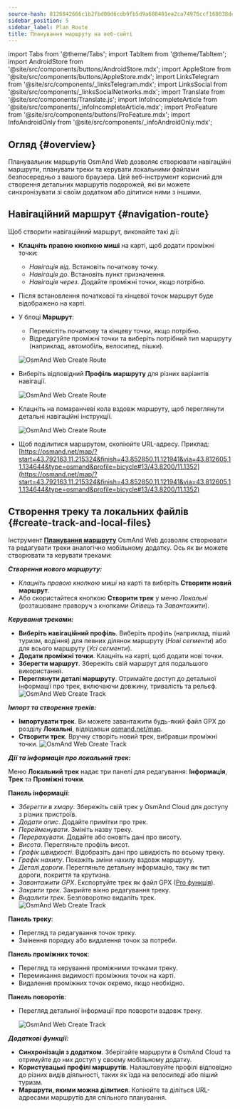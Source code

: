 ```yaml
---
source-hash: 8126842666c1b2fbd00d6cdb9fb5d9a688401ea2ca74976ccf168038defc6772
sidebar_position: 5
sidebar_label: Plan Route
title: Планування маршруту на веб-сайті
---
```

import Tabs from '@theme/Tabs';
import TabItem from '@theme/TabItem';
import AndroidStore from '@site/src/components/buttons/AndroidStore.mdx';
import AppleStore from '@site/src/components/buttons/AppleStore.mdx';
import LinksTelegram from '@site/src/components/_linksTelegram.mdx';
import LinksSocial from '@site/src/components/_linksSocialNetworks.mdx';
import Translate from '@site/src/components/Translate.js';
import InfoIncompleteArticle from '@site/src/components/_infoIncompleteArticle.mdx';
import ProFeature from '@site/src/components/buttons/ProFeature.mdx';
import InfoAndroidOnly from '@site/src/components/_infoAndroidOnly.mdx';


<InfoIncompleteArticle/>


## Огляд {#overview}

Планувальник маршрутів OsmAnd Web дозволяє створювати навігаційні маршрути, планувати треки та керувати локальними файлами безпосередньо з вашого браузера. Цей веб-інструмент корисний для створення детальних маршрутів подорожей, які ви можете синхронізувати зі своїм додатком або ділитися ними з іншими.


## Навігаційний маршрут {#navigation-route}

Щоб створити навігаційний маршрут, виконайте такі дії:

- **Клацніть правою кнопкою миші** на карті, щоб додати проміжні точки:

  - *Навігація від*. Встановіть початкову точку.
  - *Навігація до*. Встановіть пункт призначення.
  - *Навігація через*. Додайте проміжні точки, якщо потрібно.

- Після встановлення початкової та кінцевої точок маршрут буде відображено на карті.

- У блоці **Маршрут**:

  - Перемістіть початкову та кінцеву точки, якщо потрібно.
  - Відредагуйте проміжні точки та виберіть потрібний тип маршруту (наприклад, автомобіль, велосипед, пішки).

  ![OsmAnd Web Create Route](@site/static/img/web/navigation.png)

- Виберіть відповідний **Профіль маршруту** для різних варіантів навігації.

  ![OsmAnd Web Create Route](@site/static/img/web/profile_type.png)

- Клацніть на помаранчеві кола вздовж маршруту, щоб переглянути детальні навігаційні інструкції.

  ![OsmAnd Web Create Route](@site/static/img/web/nav_instr.png)

- Щоб поділитися маршрутом, скопіюйте URL-адресу. Приклад: [https://osmand.net/map/?start=43.792163,11.215324&finish=43.852850,11.121941&via=43.812605,11.134644&type=osmand&profile=bicycle#13/43.8200/11.1352](https://osmand.net/map/?start=43.792163,11.215324&finish=43.852850,11.121941&via=43.812605,11.134644&type=osmand&profile=bicycle#13/43.8200/11.1352)


## Створення треку та локальних файлів {#create-track-and-local-files}

Інструмент [**Планування маршруту**](../plan-route/create-route.md) OsmAnd Web дозволяє створювати та редагувати треки аналогічно мобільному додатку. Ось як ви можете створювати та керувати треками:


***Створення нового маршруту:***

- *Клацніть правою кнопкою миші* на карті та виберіть **Створити новий маршрут**.
- Або скористайтеся кнопкою **Створити трек** у меню *Локальні* (розташоване праворуч з кнопками *Олівець* та *Завантажити*).


***Керування треками:***

- **Виберіть навігаційний профіль**. Виберіть профіль (наприклад, піший туризм, водіння) для певних ділянок маршруту (*Нові сегменти*) або для всього маршруту (*Усі сегменти*).
- **Додати проміжні точки**. Клацніть на карті, щоб додати нові точки.
- **Зберегти маршрут**. Збережіть свій маршрут для подальшого використання.
- **Переглянути деталі маршруту**. Отримайте доступ до детальної інформації про трек, включаючи довжину, тривалість та рельєф.
  ![OsmAnd Web Create Track](@site/static/img/web/create_route.png)


***Імпорт та створення треків:***

- **Імпортувати трек**. Ви можете завантажити будь-який файл GPX до розділу **Локальні**, відвідавши [osmand.net/map](https://osmand.net/map).
- **Створити трек**. Вручну створіть новий трек, вибравши проміжні точки.
  ![OsmAnd Web Create Track](@site/static/img/web/create_route_2.png)


***Дії та інформація про локальний трек:***

Меню **Локальний трек** надає три панелі для редагування: **Інформація**, **Трек** та **Проміжні точки**.

**Панель інформації**:

- *Зберегти в хмару*. Збережіть свій трек у OsmAnd Cloud для доступу з різних пристроїв.
- *Додати опис*. Додайте примітки про трек.
- *Перейменувати*. Змініть назву треку.
- *Перерахувати*. Додайте або оновіть дані про висоту.
- *Висота*. Перегляньте профіль висот.
- *Графік швидкості*. Відобразіть дані про швидкість по всьому треку.
- *Графік нахилу*. Покажіть зміни нахилу вздовж маршруту.
- *Деталі дороги*. Перегляньте детальну інформацію, таку як тип дороги, покриття та крутизна.
- *Завантажити GPX*. Експортуйте трек як файл GPX ([Pro функція](../purchases/index.md)).
- *Закрити трек*. Закрийте вікно редагування треку.
- *Видалити трек*. Безповоротно видаліть трек.
  ![OsmAnd Web Create Track](@site/static/img/web/create_route_3.png)

**Панель треку**:

- Перегляд та редагування точок треку.
- Змінення порядку або видалення точок за потреби.

**Панель проміжних точок**:

- Перегляд та керування проміжними точками треку.
- Перемикання видимості проміжних точок на карті.
- Видалення проміжних точок окремо, якщо необхідно.

**Панель поворотів**:

- Перегляд детальної інформації про повороти вздовж треку.

  ![OsmAnd Web Create Track](@site/static/img/web/create_route_1.png)


***Додаткові функції:***

- **Синхронізація з додатком**. Зберігайте маршрути в OsmAnd Cloud та отримуйте до них доступ у своєму мобільному додатку.
- **Користувацькі профілі маршрутів**. Налаштовуйте профілі відповідно до різних видів діяльності, таких як їзда на велосипеді або піший туризм.
- **Маршрути, якими можна ділитися**. Копіюйте та діліться URL-адресами маршрутів для спільного планування.